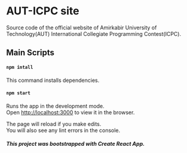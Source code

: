 # AUT-ICPC site
Source code of the official website of Amirkabir University of Technology(AUT) International Collegiate Programming Contest(ICPC).

## Main Scripts

#### `npm intall`

This command installs dependencies.

#### `npm start`

Runs the app in the development mode.<br>
Open [http://localhost:3000](http://localhost:3000) to view it in the browser.

The page will reload if you make edits.<br>
You will also see any lint errors in the console.


##### This project was bootstrapped with Create React App.
